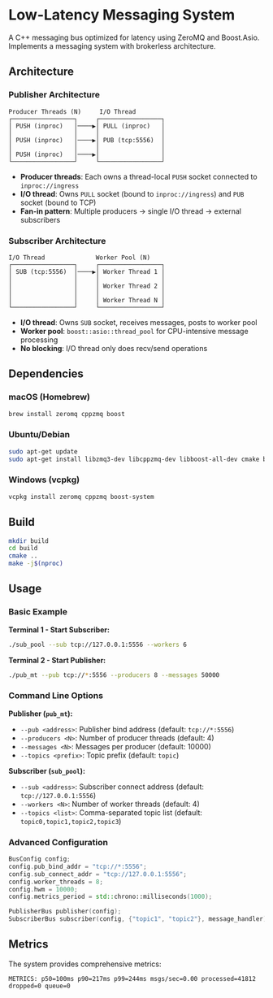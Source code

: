 # Low-Latency Messaging System

A C++ messaging bus optimized for latency using ZeroMQ and Boost.Asio. Implements a messaging system with brokerless architecture.

## Architecture

### Publisher Architecture
```
Producer Threads (N)     I/O Thread
┌─────────────────┐     ┌─────────────────┐
│ PUSH (inproc)   │────▶│ PULL (inproc)   │
│                 │     │                 │
│ PUSH (inproc)   │────▶│ PUB (tcp:5556)  │
│                 │     │                 │
│ PUSH (inproc)   │────▶│                 │
└─────────────────┘     └─────────────────┘
```

- **Producer threads**: Each owns a thread-local `PUSH` socket connected to `inproc://ingress`
- **I/O thread**: Owns `PULL` socket (bound to `inproc://ingress`) and `PUB` socket (bound to TCP)
- **Fan-in pattern**: Multiple producers → single I/O thread → external subscribers

### Subscriber Architecture
```
I/O Thread              Worker Pool (N)
┌─────────────────┐     ┌─────────────────┐
│ SUB (tcp:5556)  │────▶│ Worker Thread 1 │
│                 │     │                 │
│                 │     │ Worker Thread 2 │
│                 │     │                 │
│                 │     │ Worker Thread N │
└─────────────────┘     └─────────────────┘
```

- **I/O thread**: Owns `SUB` socket, receives messages, posts to worker pool
- **Worker pool**: `boost::asio::thread_pool` for CPU-intensive message processing
- **No blocking**: I/O thread only does recv/send operations

## Dependencies

### macOS (Homebrew)
```bash
brew install zeromq cppzmq boost
```

### Ubuntu/Debian
```bash
sudo apt-get update
sudo apt-get install libzmq3-dev libcppzmq-dev libboost-all-dev cmake build-essential
```

### Windows (vcpkg)
```bash
vcpkg install zeromq cppzmq boost-system
```

## Build

```bash
mkdir build
cd build
cmake ..
make -j$(nproc)
```

## Usage

### Basic Example

**Terminal 1 - Start Subscriber:**
```bash
./sub_pool --sub tcp://127.0.0.1:5556 --workers 6
```

**Terminal 2 - Start Publisher:**
```bash
./pub_mt --pub tcp://*:5556 --producers 8 --messages 50000
```

### Command Line Options

**Publisher (`pub_mt`):**
- `--pub <address>`: Publisher bind address (default: `tcp://*:5556`)
- `--producers <N>`: Number of producer threads (default: 4)
- `--messages <N>`: Messages per producer (default: 10000)
- `--topics <prefix>`: Topic prefix (default: `topic`)

**Subscriber (`sub_pool`):**
- `--sub <address>`: Subscriber connect address (default: `tcp://127.0.0.1:5556`)
- `--workers <N>`: Number of worker threads (default: 4)
- `--topics <list>`: Comma-separated topic list (default: `topic0,topic1,topic2,topic3`)

### Advanced Configuration

```cpp
BusConfig config;
config.pub_bind_addr = "tcp://*:5556";
config.sub_connect_addr = "tcp://127.0.0.1:5556";
config.worker_threads = 8;
config.hwm = 10000;
config.metrics_period = std::chrono::milliseconds(1000);

PublisherBus publisher(config);
SubscriberBus subscriber(config, {"topic1", "topic2"}, message_handler);
```

## Metrics

The system provides comprehensive metrics:

```
METRICS: p50=100ms p90=217ms p99=244ms msgs/sec=0.00 processed=41812 dropped=0 queue=0
```